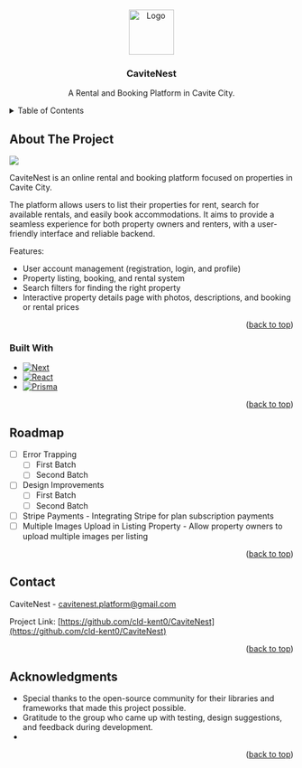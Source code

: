 <a id="readme-top"></a>
<!-- PROJECT LOGO -->
<br />
<div align="center">
  <a href="https://github.com/cld-kent0/CaviteNest">
    <img src="public/images/cavitenest.png" alt="Logo" width="80" height="80">
  </a>

<h3 align="center">CaviteNest</h3>

  <p align="center">
    A Rental and Booking Platform in Cavite City.
    <br />
  </p>
</div>

<!-- TABLE OF CONTENTS -->
<details>
  <summary>Table of Contents</summary>
  <ol>
    <li>
      <a href="#about-the-project">About The Project</a>
      <ul>
        <li><a href="#built-with">Built With</a></li>
      </ul>
    </li>
    <li><a href="#roadmap">Roadmap</a></li>
    <li><a href="#contact">Contact</a></li>
    <li><a href="#acknowledgments">Acknowledgments</a></li>
  </ol>
</details>

<!-- ABOUT THE PROJECT -->
## About The Project
![](https://github.com/cld-kent0/CaviteNest/blob/master/public/images/gif.gif)

CaviteNest is an online rental and booking platform focused on properties in Cavite City. 

The platform allows users to list their properties for rent, search for available rentals, and easily book accommodations. It aims to provide a seamless experience for both property owners and renters, with a user-friendly interface and reliable backend.

Features:
* User account management (registration, login, and profile)
* Property listing, booking, and rental system
* Search filters for finding the right property
* Interactive property details page with photos, descriptions, and booking or rental prices

<p align="right">(<a href="#readme-top">back to top</a>)</p>


### Built With
* [![Next][Next.js]][Next-url]
* [![React][React.js]][React-url]
* [![Prisma][Prisma]][Prisma-url]

<p align="right">(<a href="#readme-top">back to top</a>)</p>


<!-- ROADMAP -->
## Roadmap
- [ ] Error Trapping
  - [ ] First Batch
  - [ ] Second Batch
- [ ] Design Improvements
  - [ ] First Batch
  - [ ] Second Batch
- [ ] Stripe Payments - Integrating Stripe for plan subscription payments
- [ ] Multiple Images Upload in Listing Property - Allow property owners to upload multiple images per listing

<p align="right">(<a href="#readme-top">back to top</a>)</p>


<!-- CONTACT -->
## Contact
CaviteNest - cavitenest.platform@gmail.com

Project Link: [https://github.com/cld-kent0/CaviteNest](https://github.com/cld-kent0/CaviteNest)

<p align="right">(<a href="#readme-top">back to top</a>)</p>


<!-- ACKNOWLEDGMENTS -->
## Acknowledgments
* Special thanks to the open-source community for their libraries and frameworks that made this project possible.
* Gratitude to the group who came up with testing, design suggestions, and feedback during development.
* 

<p align="right">(<a href="#readme-top">back to top</a>)</p>

<!-- MARKDOWN LINKS & IMAGES -->
[product-screenshot]: https://github.com/cld-kent0/CaviteNest/blob/master/public/images/gif.gif
[Next.js]: https://img.shields.io/badge/next.js-000000?style=for-the-badge&logo=nextdotjs&logoColor=white
[Next-url]: https://nextjs.org/
[React.js]: https://img.shields.io/badge/React-20232A?style=for-the-badge&logo=react&logoColor=61DAFB
[React-url]: https://reactjs.org/
[Prisma]: https://img.shields.io/badge/Prisma-%23457dd1?style=for-the-badge&logo=prisma
[Prisma-url]: https://www.prisma.io/

